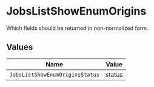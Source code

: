 # JobsListShowEnumOrigins

Which fields should be returned in non-normalized form.


## Values

| Name                            | Value                           |
| ------------------------------- | ------------------------------- |
| `JobsListShowEnumOriginsStatus` | status                          |